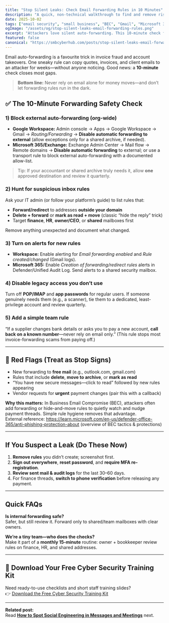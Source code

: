 ```yaml
---
title: "Stop Silent Leaks: Check Email Forwarding Rules in 10 Minutes"
description: "A quick, non-technical walkthrough to find and remove risky auto-forwarding and inbox rules that leak emails outside your business."
date: 2025-10-02
tags: ["email security", "small business", "BEC", "Gmail", "Microsoft 365"]
ogImage: "/assets/og/stop-silent-leaks-email-forwarding-rules.png"
excerpt: "Attackers love silent auto-forwarding. This 10-minute check finds and fixes risky inbox rules in Gmail and Microsoft 365."
featured: false
canonical: "https://smbcyberhub.com/posts/stop-silent-leaks-email-forwarding-rules-in-10-minutes"
---
```


Email auto-forwarding is a favourite trick in invoice fraud and account takeovers. One sneaky rule can copy quotes, invoices, and client emails to an attacker for weeks—without anyone noticing. Good news: a **10-minute** check closes most gaps.

> **Bottom line:** Never rely on email alone for money moves—and don’t let forwarding rules run in the dark.

## ✅ The 10-Minute Forwarding Safety Check

### 1) Block external auto-forwarding (org-wide)
- **Google Workspace:** Admin console → Apps → Google Workspace → Gmail → *Routing/Forwarding* → **Disable automatic forwarding to external** (allow exceptions only for a shared archive, if needed).
- **Microsoft 365/Exchange:** Exchange Admin Center → Mail flow → Remote domains → **Disable automatic forwarding** to external; or use a transport rule to block external auto-forwarding with a documented allow-list.

> Tip: If your accountant or shared archive truly needs it, allow **one** approved destination and review it quarterly.

### 2) Hunt for suspicious inbox rules
Ask your IT admin (or follow your platform’s guide) to list rules that:
- **Forward/redirect** to addresses **outside your domain**
- **Delete + forward** or **mark as read + move** (classic “hide the reply” trick)
- Target **finance**, **HR**, **owner/CEO**, or **shared** mailboxes first

Remove anything unexpected and document what changed.

### 3) Turn on alerts for new rules
- **Workspace:** Enable alerting for *Email forwarding enabled* and *Rule created/changed* (Gmail logs).
- **Microsoft 365:** Enable *Creation of forwarding/redirect rules* alerts in Defender/Unified Audit Log. Send alerts to a shared security mailbox.

### 4) Disable legacy access you don’t use
Turn off **POP/IMAP** and **app passwords** for regular users. If someone genuinely needs them (e.g., a scanner), tie them to a dedicated, least-privilege account and review quarterly.

### 5) Add a simple team rule
“If a supplier changes bank details or asks you to pay a new account, **call back on a known number**—never rely on email only.” (This rule stops most invoice-forwarding scams from paying off.)

---

## 🚩 Red Flags (Treat as Stop Signs)
- New forwarding to **free mail** (e.g., outlook.com, gmail.com)  
- Rules that include **delete**, **move to archive**, or **mark as read**  
- “You have new secure messages—click to read” followed by new rules appearing  
- Vendor requests for **urgent** payment changes (pair this with a callback)

**Why this matters:** In Business Email Compromise (BEC), attackers often add forwarding or hide-and-move rules to quietly watch and nudge payment threads. Simple rule hygiene removes that advantage.  
External reference: https://learn.microsoft.com/en-us/defender-office-365/anti-phishing-protection-about (overview of BEC tactics & protections)

---

## If You Suspect a Leak (Do These Now)
1) **Remove rules** you didn’t create; screenshot first.  
2) **Sign out everywhere**, **reset password**, and **require MFA re-registration**.  
4) **Review sent mail & audit logs** for the last 30–60 days.  
5) For finance threads, **switch to phone verification** before releasing any payment.

---

## Quick FAQs

**Is internal forwarding safe?**  
Safer, but still review it. Forward only to shared/team mailboxes with clear owners.

**We’re a tiny team—who does the checks?**  
Make it part of a **monthly 15-minute** routine: owner + bookkeeper review rules on finance, HR, and shared addresses.

---

## 🎁 Download Your Free Cyber Security Training Kit
Need ready-to-use checklists and short staff training slides?  
👉 [Download the Free Cyber Security Training Kit](https://smbcyberhub.com/free-cyber-security-training/?utm_source=blog&utm_medium=cta&utm_campaign=forwarding_rules)

---

**Related post:**  
Read **[How to Spot Social Engineering in Messages and Meetings](/posts/how-to-spot-social-engineering-in-messages-and-meetings)** next.

